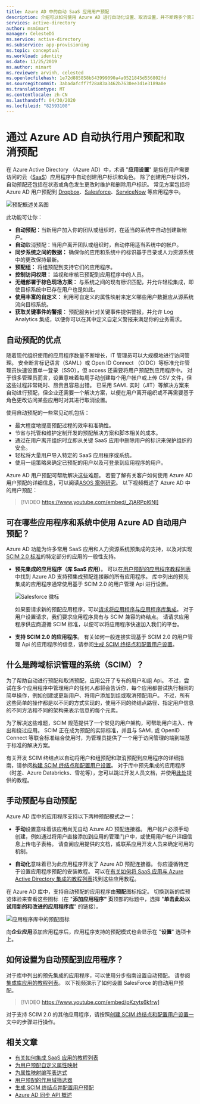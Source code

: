 ```yaml
---
title: Azure AD 中的自动 SaaS 应用用户预配
description: 介绍可以如何使用 Azure AD 进行自动化设置、取消设置，并不断跨多个第三方 SaaS 应用程序更新用户帐户。
services: active-directory
author: msmimart
manager: CelesteDG
ms.service: active-directory
ms.subservice: app-provisioning
ms.topic: conceptual
ms.workload: identity
ms.date: 11/25/2019
ms.author: mimart
ms.reviewer: arvinh, celested
ms.openlocfilehash: 1e72d885858b543999090a4a0521845d556802fd
ms.sourcegitcommit: 3abadafcff7f28a83a3462b7630ee3d1e3189a0e
ms.translationtype: MT
ms.contentlocale: zh-CN
ms.lasthandoff: 04/30/2020
ms.locfileid: "82593108"
---
```

# <a name="automate-user-provisioning-and-deprovisioning-to-applications-with-azure-ad"></a>通过 Azure AD 自动执行用户预配和取消预配

在 Azure Active Directory （Azure AD）中，术语 "**应用设置**" 是指在用户需要访问的云（[SaaS](https://azure.microsoft.com/overview/what-is-saas/)）应用程序中自动创建用户标识和角色。 除了创建用户标识外，自动预配还包括在状态或角色发生更改时维护和删除用户标识。 常见方案包括将 Azure AD 用户预配到 [Dropbox](../saas-apps/dropboxforbusiness-provisioning-tutorial.md)、[Salesforce](../saas-apps/salesforce-provisioning-tutorial.md)、[ServiceNow](../saas-apps/servicenow-provisioning-tutorial.md) 等应用程序中。

![预配概述关系图](./media/user-provisioning/provisioning-overview.png)

此功能可让你：

- **自动预配**：当新用户加入你的团队或组织时，在适当的系统中自动创建新帐户。
- **自动**取消预配：当用户离开团队或组织时，自动停用适当系统中的帐户。
- **同步系统之间的数据：** 确保你的应用和系统中的标识基于目录或人力资源系统中的更改保持最新。
- **预配组：** 将组预配到支持它们的应用程序。
- **控制访问权限：** 监视和审核已预配到应用程序中的人员。
- **无缝部署于棕色现场方案：** 与系统之间的现有标识匹配，并允许轻松集成，即使目标系统中已存在用户也是如此。
- **使用丰富的自定义：** 利用可自定义的属性映射来定义哪些用户数据应从源系统流向目标系统。
- **获取关键事件的警报：** 预配服务针对关键事件提供警报，并允许 Log Analytics 集成，以便你可以在其中定义自定义警报来满足你的业务需求。

## <a name="benefits-of-automatic-provisioning"></a>自动预配的优点

随着现代组织使用的应用程序数量不断增长，IT 管理员可以大规模地进行访问管理。 安全断言标记语言（SAML）或 Open ID Connect （OIDC）等标准允许管理员快速设置单一登录（SSO），但 access 还需要将用户预配到应用程序中。 对于很多管理员而言，设置意味着每周手动创建每个用户帐户或上传 CSV 文件，但这些过程非常耗时、昂贵且容易出错。 已采用 SAML 实时（JIT）等解决方案来自动进行预配，但企业还需要一个解决方案，以便在用户离开组织或不再需要基于角色更改访问某些应用时对其进行取消设置。

使用自动预配的一些常见动机包括：

- 最大程度地提高预配过程的效率和准确性。
- 节省与托管和维护定制开发的预配解决方案和脚本相关的成本。
- 通过在用户离开组织时立即从关键 SaaS 应用中删除用户的标识来保护组织的安全。
- 轻松将大量用户导入特定的 SaaS 应用程序或系统。
- 使用一组策略来确定已预配的用户以及可登录到应用程序的用户。

Azure AD 用户预配可帮助解决这些难题。 若要了解有关客户如何使用 Azure AD 用户预配的详细信息，可以阅读[ASOS 案例研究](https://aka.ms/asoscasestudy)。 以下视频概述了 Azure AD 中的用户预配：

> [!VIDEO https://www.youtube.com/embed/_ZjARPpI6NI]

## <a name="what-applications-and-systems-can-i-use-with-azure-ad-automatic-user-provisioning"></a>可在哪些应用程序和系统中使用 Azure AD 自动用户预配？

Azure AD 功能为许多常用 SaaS 应用和人力资源系统预集成的支持，以及对实现[SCIM 2.0 标准](https://techcommunity.microsoft.com/t5/Identity-Standards-Blog/Provisioning-with-SCIM-getting-started/ba-p/880010)的特定部分的应用的一般性支持。

* **预先集成的应用程序（库 SaaS 应用）**。 可以在[用户预配的应用程序教程列表](../saas-apps/tutorial-list.md)中找到 Azure AD 支持预集成预配连接器的所有应用程序。 库中列出的预先集成的应用程序通常使用基于 SCIM 2.0 的用户管理 Api 进行设置。 

   ![Salesforce 徽标](./media/user-provisioning/gallery-app-logos.png)

   如果要请求新的预配应用程序，可以[请求将应用程序与应用程序库集成](../develop/howto-app-gallery-listing.md)。 对于用户设置请求，我们要求应用程序具有与 SCIM 兼容的终结点。 请请求应用程序供应商遵循 SCIM 标准，以便可以将应用程序快速加入我们的平台。

* **支持 SCIM 2.0 的应用程序**。 有关如何一般连接实现基于 SCIM 2.0 的用户管理 Api 的应用程序的信息，请参阅[生成 SCIM 终结点和配置用户设置](use-scim-to-provision-users-and-groups.md)。

## <a name="what-is-system-for-cross-domain-identity-management-scim"></a>什么是跨域标识管理的系统（SCIM）？

为了帮助自动进行预配和取消预配，应用公开了专有的用户和组 Api。 不过，尝试在多个应用程序中管理用户的任何人都将会告诉你，每个应用都尝试执行相同的简单操作，例如创建或更新用户、将用户添加到组或取消预配用户。 不过，所有这些简单的操作都是以不同的方式实现的，使用不同的终结点路径、指定用户信息的不同方法和不同的架构来表示信息的每个元素。

为了解决这些难题，SCIM 规范提供了一个常见的用户架构，可帮助用户进入、传出和绕过应用。 SCIM 正在成为预配的实际标准，并且与 SAML 或 OpenID Connect 等联合标准结合使用时，为管理员提供了一个用于访问管理的端到端基于标准的解决方案。

有关开发 SCIM 终结点以自动将用户和组预配和取消预配到应用程序的详细指南，请参阅[构建 SCIM 终结点和配置用户设置](use-scim-to-provision-users-and-groups.md)。 对于库中预先集成的应用程序（时差、Azure Databricks、雪花等），您可以跳过开发人员文档，并使用[此处](../saas-apps/tutorial-list.md)提供的教程。

## <a name="manual-vs-automatic-provisioning"></a>手动预配与自动预配

Azure AD 库中的应用程序支持以下两种预配模式之一：

* **手动**设置意味着该应用尚无自动 Azure AD 预配连接器。 用户帐户必须手动创建，例如通过将用户直接添加到应用的管理门户中，或使用用户帐户详细信息上传电子表格。 请查阅应用提供的文档，或联系应用开发人员来确定可用的机制。

* **自动化**意味着已为此应用程序开发了 Azure AD 预配连接器。 你应遵循特定于设置应用程序预配的安装教程。 可以在[有关如何将 SaaS 应用与 Azure Active Directory 集成的教程列表](../saas-apps/tutorial-list.md)找到这些应用教程。

在 Azure AD 库中，支持自动预配的应用程序由**预配**图标指定。 切换到新的库预览体验来查看这些图标（在 "**添加应用程序" 页**顶部的标题中，选择 "**单击此处以试用新的和改进的应用程序库**" 的链接）。

![应用程序库中的预配图标](./media/user-provisioning/browse-gallery.png)

向**企业应用**添加应用程序后，应用程序支持的预配模式也会显示在 "**设置**" 选项卡上。

## <a name="how-do-i-set-up-automatic-provisioning-to-an-application"></a>如何设置为自动预配到应用程序？

对于库中列出的预先集成的应用程序，可以使用分步指南设置自动预配。 请参阅[集成库应用的教程列表](../saas-apps/tutorial-list.md)。 以下视频演示了如何设置 SalesForce 的自动用户预配。

> [!VIDEO https://www.youtube.com/embed/pKzyts6kfrw]

对于支持 SCIM 2.0 的其他应用程序，请按照[创建 SCIM 终结点和配置用户设置一](use-scim-to-provision-users-and-groups.md)文中的步骤进行操作。


## <a name="related-articles"></a>相关文章

- [有关如何集成 SaaS 应用的教程列表](../saas-apps/tutorial-list.md)
- [为用户预配自定义属性映射](customize-application-attributes.md)
- [为属性映射编写表达式](../app-provisioning/functions-for-customizing-application-data.md)
- [用户预配的作用域筛选器](../app-provisioning/define-conditional-rules-for-provisioning-user-accounts.md)
- [生成 SCIM 终结点并配置用户预配](use-scim-to-provision-users-and-groups.md)
- [Azure AD 同步 API 概述](https://developer.microsoft.com/graph/docs/api-reference/beta/resources/synchronization-overview)
